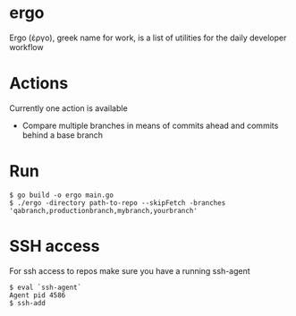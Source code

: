 # ergo

Ergo (έργο), greek name for work, is a list of utilities for the daily developer workflow

# Actions
Currently one action is available

* Compare multiple branches in means of commits ahead and commits behind a base branch

# Run
```
$ go build -o ergo main.go
$ ./ergo -directory path-to-repo --skipFetch -branches 'qabranch,productionbranch,mybranch,yourbranch'
```

# SSH access
For ssh access to repos make sure you have a running ssh-agent 
```
$ eval `ssh-agent`
Agent pid 4586
$ ssh-add 
```